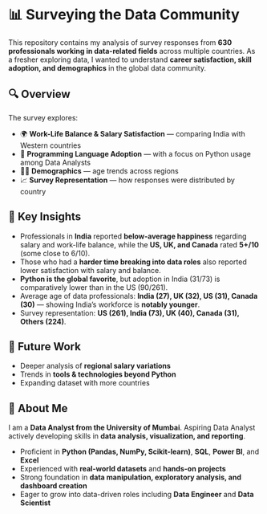 # 📊 Surveying the Data Community

This repository contains my analysis of survey responses from **630 professionals working in data-related fields** across multiple countries. As a fresher exploring data, I wanted to understand **career satisfaction, skill adoption, and demographics** in the global data community.

## 🔍 Overview

The survey explores:

* 🌍 **Work-Life Balance & Salary Satisfaction** — comparing India with Western countries
* 🐍 **Programming Language Adoption** — with a focus on Python usage among Data Analysts
* 👩‍💻 **Demographics** — age trends across regions
* 📈 **Survey Representation** — how responses were distributed by country

## 📌 Key Insights

* Professionals in **India** reported **below-average happiness** regarding salary and work-life balance, while the **US, UK, and Canada** rated **5+/10** (some close to 6/10).
* Those who had a **harder time breaking into data roles** also reported lower satisfaction with salary and balance.
* **Python is the global favorite**, but adoption in India (31/73) is comparatively lower than in the US (90/261).
* Average age of data professionals: **India (27), UK (32), US (31), Canada (30)** — showing India’s workforce is **notably younger**.
* Survey representation: **US (261), India (73), UK (40), Canada (31), Others (224)**.

## 🚀 Future Work

* Deeper analysis of **regional salary variations**
* Trends in **tools & technologies beyond Python**
* Expanding dataset with more countries

## 🙋 About Me

I am a **Data Analyst from the University of Mumbai**. Aspiring Data Analyst actively developing skills in **data analysis, visualization, and reporting**.

* Proficient in **Python (Pandas, NumPy, Scikit-learn)**, **SQL**, **Power BI**, and **Excel**
* Experienced with **real-world datasets** and **hands-on projects**
* Strong foundation in **data manipulation, exploratory analysis, and dashboard creation**
* Eager to grow into data-driven roles including **Data Engineer** and **Data Scientist**

